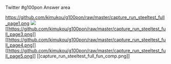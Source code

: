 Twitter #g100pon Answer area

https://github.com/kimukou/g100pon/raw/master/capture_run_steeltest_full_page1.png
<image src="https://github.com/kimukou/g100pon/raw/master/capture_run_steeltest_full_page2.png">
[[https://github.com/kimukou/g100pon/raw/master/capture_run_steeltest_full_page3.png]]
[[https://github.com/kimukou/g100pon/raw/master/capture_run_steeltest_full_page4.png]]
[[https://github.com/kimukou/g100pon/raw/master/capture_run_steeltest_full_page5.png]]
[[capture_run_steeltest_full_fun_comp.png]]
